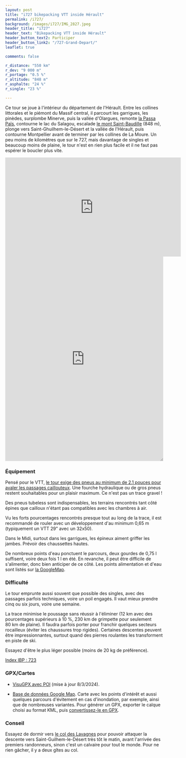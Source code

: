 ```yaml
---
layout: post
title: "i727 bikepacking VTT inside Hérault"
permalink: /i727/
background: /images/i727/IMG_2827.jpeg
header_title: "i727"
header_text: "Bikepacking VTT inside Hérault"
header_button_text2: Participer
header_button_link2: "/727-Grand-Depart/"
leaflet: true

comments: false

r_distance: "550 km"
r_dev: "9 000 m"
r_portage: "0.5 %"
r_altitude: "848 m"
r_asphalte: "24 %"
r_single: "23 %"

---
```


Ce tour se joue à l'intérieur du département de l'Hérault. Entre les collines littorales et le piémont du Massif central, il parcourt les garrigues, les pinèdes, surplombe Minerve, puis la vallée d'Olargues, remonte [la Passa Païs](https://fr.calameo.com/read/000486397ea3592111c68), contourne le lac du Salagou, escalade [le mont Saint-Baudille](https://fr.wikipedia.org/wiki/Mont_Saint-Baudille) (848 m), plonge vers Saint-Ghuilhem-le-Désert et la vallée de l'Hérault, puis contourne Montpellier avant de terminer par les collines de La Moure. Un peu moins de kilomètres que sur le 727, mais davantage de singles et beaucoup moins de plaine, le tour n'est en rien plus facile et il ne faut pas espérer le boucler plus vite.

<div class="video"><iframe width="560" height="315" src="https://www.youtube.com/embed/KQYF0Ujdgek?si=dctxOMD_6ZjvWmEA" title="YouTube video player" frameborder="0" allow="accelerometer; autoplay; clipboard-write; encrypted-media; gyroscope; picture-in-picture; web-share" allowfullscreen></iframe></div>

<iframe id="visugpx" src="https://www.visugpx.com/HCqgFE0ZkA?iframe&amp;height=650" style="width:100%;height:650px;border:none;resize: both;" frameborder="0" scrolling="no"></iframe>

### Équipement

Pensé pour le VTT, [le tour exige des pneus au minimum de 2.1 pouces pour avaler les passages caillouteux](https://tcrouzet.com/2021/04/10/thb-gravel-ou-vtt/). Une fourche hydraulique ou de gros pneus restent souhaitables pour un plaisir maximum. Ce n'est pas un trace gravel !

Des pneus tubeless sont indispensables, les terrains rencontrés tant côté épines que cailloux n'étant pas compatibles avec les chambres à air.

Vu les forts pourcentages rencontrés presque tout au long de la trace, il est recommandé de rouler avec un développement d'au minimum 0,65 m (typiquement un VTT 29" avec un 32x50).

Dans le Midi, surtout dans les garrigues, les épineux aiment griffer les jambes. Prévoir des chaussettes hautes.

De nombreux points d'eau ponctuent le parcours, deux gourdes de 0,75 l suffisent, voire deux fois 1 l en été. En revanche, il peut être difficile de s'alimenter, donc bien anticiper de ce côté. Les points alimentation et d'eau sont listés sur [la GoogleMap](https://www.google.com/maps/d/edit?mid=1n9kSJuxpqu0mHsTvi9CmSeDJM9HCK7s7&usp=sharing).

### Difficulté

Le tour emprunte aussi souvent que possible des singles, avec des passages parfois techniques, voire un poil engagés. Il vaut mieux prendre cinq ou six jours, voire une semaine.

La trace minimise le poussage sans réussir à l'éliminer (12 km avec des pourcentages supérieurs à 10 %, 230 km de grimpette pour seulement 80 km de plaine). Il faudra parfois porter pour franchir quelques secteurs rocailleux (éviter les chaussures trop rigides). Certaines descentes peuvent être impressionnantes, surtout quand des pierres roulantes les transforment en piste de ski.

Essayez d'être le plus léger possible (moins de 20 kg de préférence).

[Index IBP : 723](https://www.ibpindex.com/ibpindex/ibp_analisis_completo.php?REF=39070370665457&LAN=en&MOD=BYC)

<h3 id="gpx">GPX/Cartes</h3>

* [VisuGPX avec POI](https://www.visugpx.com/HCqgFE0ZkA) (mise à jour 8/3/2024).

<!--* Trace découpée en deux sections de [moins de 8000 points pour optimisation sur Garmin](https://tcrouzet.com/2021/10/03/quand-la-trace-perd-des-points-sur-les-gps-garmin/) : [Part 1](https://www.visugpx.com/ZyriS8hAtT) et [Part 2](https://www.visugpx.com/0wtPF8cuxD) (mise à jour 13/3/2023).

* [POI avec symboles Garmin](https://drive.google.com/file/d/1BS5VeMLcftpmOX0-qkk5QQA8iKV1DYDS/view?usp=sharing) (mise à jour 13/3/3023).
-->

* [Base de données Google Map](https://www.google.com/maps/d/edit?mid=1n9kSJuxpqu0mHsTvi9CmSeDJM9HCK7s7&usp=sharing). Carte avec les points d'intérêt et aussi quelques parcours d'évitement en cas d'inondation, par exemple, ainsi que de nombreuses variantes. Pour générer un GPX, exporter le calque choisi au format KML, puis [convertissez-le en GPX](https://www.gpsvisualizer.com/convert_input).

### Conseil

Essayez de dormir vers [le col des Lavagnes](https://www.google.com/maps/place/Les+Lavagnes/@43.7730972,3.5348778,17z/data=!3m1!4b1!4m6!3m5!1s0x12b3e389f036c2d5:0x94a03fb5ac8533ff!8m2!3d43.7730972!4d3.5348778!16s%2Fg%2F11grptljvy?entry=ttu) pour pouvoir attaquer la descente vers Saint-Guilhem-le-Désert très tôt le matin, avant l'arrivée des premiers randonneurs, sinon c'est un calvaire pour tout le monde. Pour ne rien gâcher, il y a deux gîtes au col.
